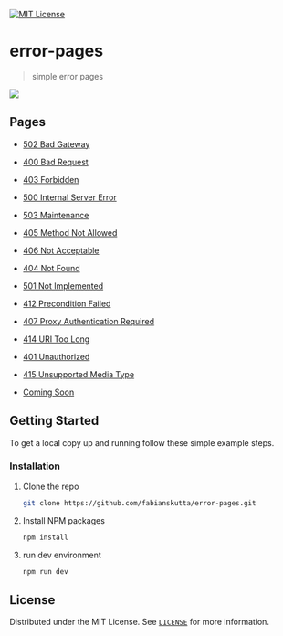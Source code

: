 [![MIT License][license-shield]][license-url]

# error-pages
> simple error pages

![][product-screenshot]

## Pages
* [502 Bad Gateway](https://error-pages.fabian.lol/bad_gateway)
* [400 Bad Request](https://error-pages.fabian.lol/bad_request)
* [403 Forbidden](https://error-pages.fabian.lol/forbidden)
* [500 Internal Server Error](https://error-pages.fabian.lol/internal_server_error)
* [503 Maintenance](https://error-pages.fabian.lol/maintenance.html)
* [405 Method Not Allowed](https://error-pages.fabian.lol/method_not_allowed)
* [406 Not Acceptable](https://error-pages.fabian.lol/not_acceptable)
* [404 Not Found](https://error-pages.fabian.lol/not_found)
* [501 Not Implemented](https://error-pages.fabian.lol/not_implemented)
* [412 Precondition Failed](https://error-pages.fabian.lol/precondition_failed)
* [407 Proxy Authentication Required](https://error-pages.fabian.lol/proxy_authentication_required)
* [414 URI Too Long](https://error-pages.fabian.lol/request-uri_too_longl)
* [401 Unauthorized](https://error-pages.fabian.lol/unauthorized)
* [415 Unsupported Media Type](https://error-pages.fabian.lol/unsupported_media_type)

* [Coming Soon](https://error-pages.fabian.lol/coming_soon)

<!-- GETTING STARTED -->
## Getting Started

To get a local copy up and running follow these simple example steps.

### Installation

1. Clone the repo
   ```sh
   git clone https://github.com/fabianskutta/error-pages.git
   ```
2. Install NPM packages
   ```sh
   npm install
   ```
3. run dev environment
   ```sh
   npm run dev
   ```

## License

Distributed under the MIT License. See [`LICENSE`](https://github.com/fabianskutta/error-pages/blob/main/LICENSE) for more information.

[license-shield]: https://img.shields.io/github/license/fabianskutta/error-pages.svg?style=for-the-badge
[license-url]: https://github.com/fabianskutta/error-pages/blob/main/LICENSE
[product-screenshot]: https://cdn.fabian.lol/github/error-pages.png